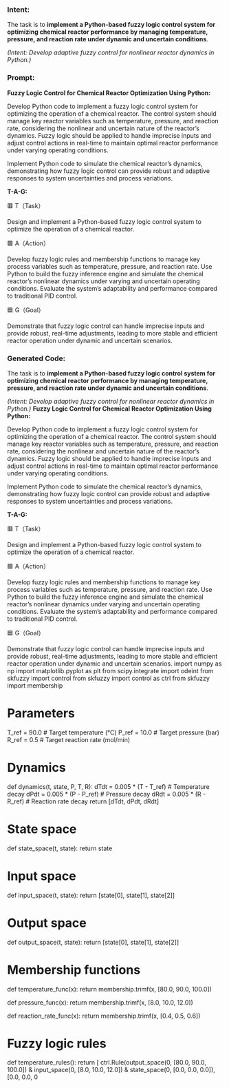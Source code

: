 ### Intent:
The task is to **implement a Python-based fuzzy logic control system for optimizing chemical reactor performance by managing temperature, pressure, and reaction rate under dynamic and uncertain conditions**.  

*(Intent: Develop adaptive fuzzy control for nonlinear reactor dynamics in Python.)*

### Prompt:
**Fuzzy Logic Control for Chemical Reactor Optimization Using Python:**

Develop Python code to implement a fuzzy logic control system for optimizing the operation of a chemical reactor. The control system should manage key reactor variables such as temperature, pressure, and reaction rate, considering the nonlinear and uncertain nature of the reactor’s dynamics. Fuzzy logic should be applied to handle imprecise inputs and adjust control actions in real-time to maintain optimal reactor performance under varying operating conditions.

Implement Python code to simulate the chemical reactor’s dynamics, demonstrating how fuzzy logic control can provide robust and adaptive responses to system uncertainties and process variations.

**T-A-G:**

🟥 T（Task）

Design and implement a Python-based fuzzy logic control system to optimize the operation of a chemical reactor.

🟩 A（Action）

Develop fuzzy logic rules and membership functions to manage key process variables such as temperature, pressure, and reaction rate. Use Python to build the fuzzy inference engine and simulate the chemical reactor’s nonlinear dynamics under varying and uncertain operating conditions. Evaluate the system’s adaptability and performance compared to traditional PID control.

🟦 G（Goal）

Demonstrate that fuzzy logic control can handle imprecise inputs and provide robust, real-time adjustments, leading to more stable and efficient reactor operation under dynamic and uncertain scenarios.

### Generated Code:
The task is to **implement a Python-based fuzzy logic control system for optimizing chemical reactor performance by managing temperature, pressure, and reaction rate under dynamic and uncertain conditions**.  

*(Intent: Develop adaptive fuzzy control for nonlinear reactor dynamics in Python.)*
**Fuzzy Logic Control for Chemical Reactor Optimization Using Python:**

Develop Python code to implement a fuzzy logic control system for optimizing the operation of a chemical reactor. The control system should manage key reactor variables such as temperature, pressure, and reaction rate, considering the nonlinear and uncertain nature of the reactor’s dynamics. Fuzzy logic should be applied to handle imprecise inputs and adjust control actions in real-time to maintain optimal reactor performance under varying operating conditions.

Implement Python code to simulate the chemical reactor’s dynamics, demonstrating how fuzzy logic control can provide robust and adaptive responses to system uncertainties and process variations.

**T-A-G:**

🟥 T（Task）

Design and implement a Python-based fuzzy logic control system to optimize the operation of a chemical reactor.

🟩 A（Action）

Develop fuzzy logic rules and membership functions to manage key process variables such as temperature, pressure, and reaction rate. Use Python to build the fuzzy inference engine and simulate the chemical reactor’s nonlinear dynamics under varying and uncertain operating conditions. Evaluate the system’s adaptability and performance compared to traditional PID control.

🟦 G（Goal）

Demonstrate that fuzzy logic control can handle imprecise inputs and provide robust, real-time adjustments, leading to more stable and efficient reactor operation under dynamic and uncertain scenarios.
import numpy as np
import matplotlib.pyplot as plt
from scipy.integrate import odeint
from skfuzzy import control
from skfuzzy import control as ctrl
from skfuzzy import membership

# Parameters
T_ref = 90.0  # Target temperature (°C)
P_ref = 10.0  # Target pressure (bar)
R_ref = 0.5  # Target reaction rate (mol/min)

# Dynamics
def dynamics(t, state, P, T, R):
    dTdt = 0.005 * (T - T_ref)  # Temperature decay
    dPdt = 0.005 * (P - P_ref)  # Pressure decay
    dRdt = 0.005 * (R - R_ref)  # Reaction rate decay
    return [dTdt, dPdt, dRdt]

# State space
def state_space(t, state):
    return state

# Input space
def input_space(t, state):
    return [state[0], state[1], state[2]]

# Output space
def output_space(t, state):
    return [state[0], state[1], state[2]]

# Membership functions
def temperature_func(x):
    return membership.trimf(x, [80.0, 90.0, 100.0])

def pressure_func(x):
    return membership.trimf(x, [8.0, 10.0, 12.0])

def reaction_rate_func(x):
    return membership.trimf(x, [0.4, 0.5, 0.6])

# Fuzzy logic rules
def temperature_rules():
    return [
        ctrl.Rule(output_space(0, [80.0, 90.0, 100.0]) & input_space(0, [8.0, 10.0, 12.0]) & state_space(0, [0.0, 0.0, 0.0]), [0.0, 0.0, 0
